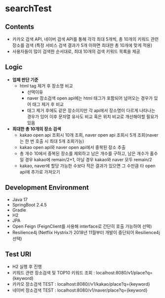 # searchTest
## Contents
- 카카오 검색 API, 네이버 검색 API를 통해 각각 최대 5개씩, 총 10개의 키워드 관련 장소를 검색 (특정 서비스 검색 결과가 5개 이하면 최대한 총 10개에 맞게 적용)
- 사용자들이 많이 검색한 순서대로, 최대 10개의 검색 키워드 목록을 제공

## Logic
- **업체 판단 기준**
  - html tag 제거 후 장소명 비교
     - 선택이유
      - naver 장소검색 open api에는 html 태그가 포함되어 넘어오는 경우가 있어 태그 제거 후 비교
      - 태그 제거 후에도 같은 장소이지만 각 api에서 장소명이 다르게 나타나는 경우가 있어 이후 문자열 유사도 비교 혹은 위치 비교로 개선해야할 필요가 있음
- **최대한 총 10개의 장소 검색**
  - kakao open api 조회시 10개 조회, naver open api 조회시 5개 조회(naver는 한 번 호출 시 최대 5개 조회가능)
  - kakao open api와 naver open api에서 중복된 장소 추출
  - 총 개수 10에서 중복된 장소를 제외하고 남은 개수를 구하고, 남은 개수가 홀수일 경우 kakao에 remain/2+1, 아닐 경우 kakao와 naver 모두 remain/2
  - kakao, naver에 할당 가능한 수보다 적은 결과가 있으면 그 수만큼 타 open api에 추가로 가져오기

## Development Environment
- Java 17
- SpringBoot 2.4.5
- Gradle
- H2
- JPA
- Open Feign (FeignClient를 사용해 interface로 간단히 호출 가능하여 선택)
- Resilience4j (Netflix Hystrix가 2018년 11월부터 개발이 중단되어 Resilience4j 선택)


## Test URI
- H2 실행 후 진행
- 키워드 관련 장소검색 및 TOP10 키워드 조회 : localhost:8080/v1/place?q={keyword}
- 카카오 장소검색 TEST : localhost:8080//v1/kakao/place?q={keyword}
- 네이버 장소검색 TEST : localhost:8080/v1/naver/place?q={keyword}
